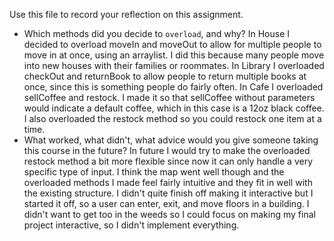 Use this file to record your reflection on this assignment.

- Which methods did you decide to `overload`, and why?
In House I decided to overload moveIn and moveOut to allow for multiple people to move in at once, using an arraylist. I did this because many people move into new houses with their families or roommates.
In Library I overloaded checkOut and returnBook to allow people to return multiple books at once, since this is something people do fairly often.
In Cafe I overloaded sellCoffee and restock. I made it so that sellCoffee without parameters would indicate a default coffee, which in this case is a 12oz black coffee. I also overloaded the restock method so you could restock one item at a time.
- What worked, what didn't, what advice would you give someone taking this course in the future?
In future I would try to make the overloaded restock method a bit more flexible since now it can only handle a very specific type of input. I think the map went well though and the overloaded methods I made feel fairly intuitive and they fit in well with the existing structure. I didn't quite finish off making it interactive but I started it off, so a user can enter, exit, and move floors in a building. I didn't want to get too in the weeds so I could focus on making my final project interactive, so I didn't implement everything.